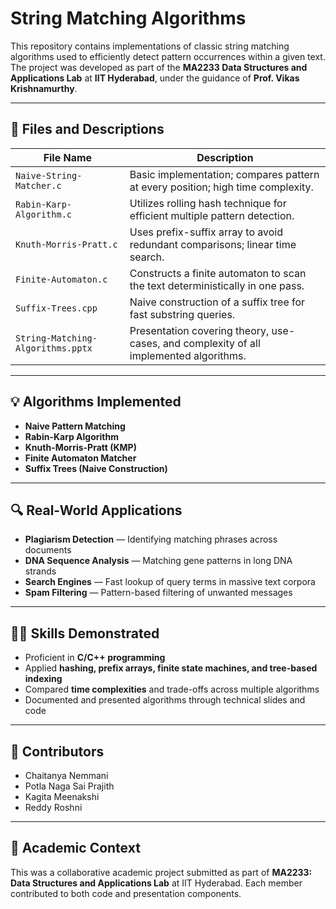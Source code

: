# String Matching Algorithms

This repository contains implementations of classic string matching algorithms used to efficiently detect pattern occurrences within a given text. The project was developed as part of the **MA2233 Data Structures and Applications Lab** at **IIT Hyderabad**, under the guidance of **Prof. Vikas Krishnamurthy**.

---

## 📂 Files and Descriptions

| File Name                   | Description                                                                 |
|----------------------------|-----------------------------------------------------------------------------|
| `Naive-String-Matcher.c`   | Basic implementation; compares pattern at every position; high time complexity. |
| `Rabin-Karp-Algorithm.c`   | Utilizes rolling hash technique for efficient multiple pattern detection.   |
| `Knuth-Morris-Pratt.c`     | Uses prefix-suffix array to avoid redundant comparisons; linear time search. |
| `Finite-Automaton.c`       | Constructs a finite automaton to scan the text deterministically in one pass. |
| `Suffix-Trees.cpp`         | Naive construction of a suffix tree for fast substring queries.             |
| `String-Matching-Algorithms.pptx` | Presentation covering theory, use-cases, and complexity of all implemented algorithms. |

---

## 💡 Algorithms Implemented

- **Naive Pattern Matching**
- **Rabin-Karp Algorithm**
- **Knuth-Morris-Pratt (KMP)**
- **Finite Automaton Matcher**
- **Suffix Trees (Naive Construction)**

---

## 🔍 Real-World Applications

- **Plagiarism Detection** — Identifying matching phrases across documents  
- **DNA Sequence Analysis** — Matching gene patterns in long DNA strands  
- **Search Engines** — Fast lookup of query terms in massive text corpora  
- **Spam Filtering** — Pattern-based filtering of unwanted messages

---

## 👨‍💻 Skills Demonstrated

- Proficient in **C/C++ programming**
- Applied **hashing, prefix arrays, finite state machines, and tree-based indexing**
- Compared **time complexities** and trade-offs across multiple algorithms
- Documented and presented algorithms through technical slides and code

---

## 🤝 Contributors

- Chaitanya Nemmani  
- Potla Naga Sai Prajith  
- Kagita Meenakshi  
- Reddy Roshni

---

## 🏁 Academic Context

This was a collaborative academic project submitted as part of **MA2233: Data Structures and Applications Lab** at IIT Hyderabad. Each member contributed to both code and presentation components.


